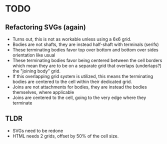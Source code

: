 # TODO

## Refactoring SVGs (again)
- Turns out, this is not as workable unless using a 6x6 grid.
- Bodies are not shafts, they are instead half-shaft with terminals (serifs)
- These terminating bodies favor top over bottom and bottom over sides orientation like usual
- These terminating bodies favor being centered between the cell borders which mean they are to be on a separate grid that overlaps (underlaps?) the "joining body" grid.
- If this overlapping grid system is utilized, this means the terminating bodies are centered to the cell within their dedicated grid.
- Joins are not attachments for bodies, they are instead the bodies themselves, where applicable
- Joins are centered to the cell, going to the very edge where they terminate

## TLDR
- SVGs need to be redone
- HTML needs 2 grids, offset by 50% of the cell size.
